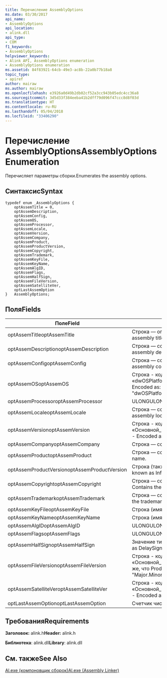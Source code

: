 ```yaml
---
title: Перечисление AssemblyOptions
ms.date: 03/30/2017
api_name:
- AssemblyOptions
api_location:
- alink.dll
api_type:
- COM
f1_keywords:
- AssemblyOptions
helpviewer_keywords:
- Alink API, AssemblyOptions enumeration
- AssemblyOptions enumeration
ms.assetid: 84f83921-64cb-49e3-ac8b-22a0b77b18a8
topic_type:
- apiref
author: mairaw
ms.author: mairaw
ms.openlocfilehash: e3926a0d49b2db02cf52a3cc943b05edc4cc36a8
ms.sourcegitcommit: 3d5d33f384eeba41b2dff79d096f47ccc8d8f03d
ms.translationtype: HT
ms.contentlocale: ru-RU
ms.lasthandoff: 05/04/2018
ms.locfileid: "33406290"
---
```

# <a name="assemblyoptions-enumeration"></a><span data-ttu-id="28529-102">Перечисление AssemblyOptions</span><span class="sxs-lookup"><span data-stu-id="28529-102">AssemblyOptions Enumeration</span></span>
<span data-ttu-id="28529-103">Перечисляет параметры сборки.</span><span class="sxs-lookup"><span data-stu-id="28529-103">Enumerates the assembly options.</span></span>  
  
## <a name="syntax"></a><span data-ttu-id="28529-104">Синтаксис</span><span class="sxs-lookup"><span data-stu-id="28529-104">Syntax</span></span>  
  
```  
typedef enum _AssemblyOptions {  
    optAssemTitle = 0,  
    optAssemDescription,  
    optAssemConfig,  
    optAssemOS,  
    optAssemProcessor,  
    optAssemLocale,  
    optAssemVersion,  
    optAssemCompany,  
    optAssemProduct,  
    optAssemProductVersion,  
    optAssemCopyright,  
    optAssemTrademark,  
    optAssemKeyFile,  
    optAssemKeyName,  
    optAssemAlgID,  
    optAssemFlags,  
    optAssemHalfSign,  
    optAssemFileVersion,  
    optAssemSatelliteVer,  
    optLastAssemOption  
}   AssemblyOptions;  
```  
  
## <a name="fields"></a><span data-ttu-id="28529-105">Поля</span><span class="sxs-lookup"><span data-stu-id="28529-105">Fields</span></span>  
  
|<span data-ttu-id="28529-106">Поле</span><span class="sxs-lookup"><span data-stu-id="28529-106">Field</span></span>|<span data-ttu-id="28529-107">Описание</span><span class="sxs-lookup"><span data-stu-id="28529-107">Description</span></span>|  
|-----------|-----------------|  
|<span data-ttu-id="28529-108">optAssemTitle</span><span class="sxs-lookup"><span data-stu-id="28529-108">optAssemTitle</span></span>|<span data-ttu-id="28529-109">Строка — определяет название сборки.</span><span class="sxs-lookup"><span data-stu-id="28529-109">String - Represents the assembly title.</span></span>|  
|<span data-ttu-id="28529-110">optAssemDescription</span><span class="sxs-lookup"><span data-stu-id="28529-110">optAssemDescription</span></span>|<span data-ttu-id="28529-111">Строка — содержит описание сборки.</span><span class="sxs-lookup"><span data-stu-id="28529-111">String - Contains the assembly description.</span></span>|  
|<span data-ttu-id="28529-112">optAssemConfig</span><span class="sxs-lookup"><span data-stu-id="28529-112">optAssemConfig</span></span>|<span data-ttu-id="28529-113">Строка — содержит конфигурацию сборки.</span><span class="sxs-lookup"><span data-stu-id="28529-113">String - Contains the assembly configuration.</span></span>|  
|<span data-ttu-id="28529-114">optAssemOS</span><span class="sxs-lookup"><span data-stu-id="28529-114">optAssemOS</span></span>|<span data-ttu-id="28529-115">Строка - кодировке: «dwOSPlatformId.dwOSMajorVersion.dwOSMinorVersion».</span><span class="sxs-lookup"><span data-stu-id="28529-115">String - Encoded as: "dwOSPlatformId.dwOSMajorVersion.dwOSMinorVersion".</span></span>|  
|<span data-ttu-id="28529-116">optAssemProcessor</span><span class="sxs-lookup"><span data-stu-id="28529-116">optAssemProcessor</span></span>|<span data-ttu-id="28529-117">ULONG</span><span class="sxs-lookup"><span data-stu-id="28529-117">ULONG</span></span>|  
|<span data-ttu-id="28529-118">optAssemLocale</span><span class="sxs-lookup"><span data-stu-id="28529-118">optAssemLocale</span></span>|<span data-ttu-id="28529-119">Строка — содержит языковой стандарт сборки.</span><span class="sxs-lookup"><span data-stu-id="28529-119">String - Contains the assembly locale.</span></span>|  
|<span data-ttu-id="28529-120">optAssemVersion</span><span class="sxs-lookup"><span data-stu-id="28529-120">optAssemVersion</span></span>|<span data-ttu-id="28529-121">Строка - кодировке: «Основной_номер.дополнительный_номер.сборка.редакция».</span><span class="sxs-lookup"><span data-stu-id="28529-121">String - Encoded as: "Major.Minor.Build.Revision".</span></span>|  
|<span data-ttu-id="28529-122">optAssemCompany</span><span class="sxs-lookup"><span data-stu-id="28529-122">optAssemCompany</span></span>|<span data-ttu-id="28529-123">Строка — содержит компании.</span><span class="sxs-lookup"><span data-stu-id="28529-123">String - Contains the company.</span></span>|  
|<span data-ttu-id="28529-124">optAssemProduct</span><span class="sxs-lookup"><span data-stu-id="28529-124">optAssemProduct</span></span>|<span data-ttu-id="28529-125">Строка — содержит имя продукта.</span><span class="sxs-lookup"><span data-stu-id="28529-125">String - Contains the product name.</span></span>|  
|<span data-ttu-id="28529-126">optAssemProductVersion</span><span class="sxs-lookup"><span data-stu-id="28529-126">optAssemProductVersion</span></span>|<span data-ttu-id="28529-127">Строка (также известный как InformationalVersion).</span><span class="sxs-lookup"><span data-stu-id="28529-127">String (also known as InformationalVersion).</span></span>|  
|<span data-ttu-id="28529-128">optAssemCopyright</span><span class="sxs-lookup"><span data-stu-id="28529-128">optAssemCopyright</span></span>|<span data-ttu-id="28529-129">Строка — содержит сведения об авторских правах.</span><span class="sxs-lookup"><span data-stu-id="28529-129">String - Contains the copyright information.</span></span>|  
|<span data-ttu-id="28529-130">optAssemTrademark</span><span class="sxs-lookup"><span data-stu-id="28529-130">optAssemTrademark</span></span>|<span data-ttu-id="28529-131">Строка — содержит сведения о товарном знаке.</span><span class="sxs-lookup"><span data-stu-id="28529-131">String - Contains the trademark information.</span></span>|  
|<span data-ttu-id="28529-132">optAssemKeyFile</span><span class="sxs-lookup"><span data-stu-id="28529-132">optAssemKeyFile</span></span>|<span data-ttu-id="28529-133">Строка (имя файла).</span><span class="sxs-lookup"><span data-stu-id="28529-133">String (file name).</span></span>|  
|<span data-ttu-id="28529-134">optAssemKeyName</span><span class="sxs-lookup"><span data-stu-id="28529-134">optAssemKeyName</span></span>|<span data-ttu-id="28529-135">Строка (имя ключа).</span><span class="sxs-lookup"><span data-stu-id="28529-135">String (The key name).</span></span>|  
|<span data-ttu-id="28529-136">optAssemAlgID</span><span class="sxs-lookup"><span data-stu-id="28529-136">optAssemAlgID</span></span>|<span data-ttu-id="28529-137">ULONG</span><span class="sxs-lookup"><span data-stu-id="28529-137">ULONG</span></span>|  
|<span data-ttu-id="28529-138">optAssemFlags</span><span class="sxs-lookup"><span data-stu-id="28529-138">optAssemFlags</span></span>|<span data-ttu-id="28529-139">ULONG</span><span class="sxs-lookup"><span data-stu-id="28529-139">ULONG</span></span>|  
|<span data-ttu-id="28529-140">optAssemHalfSign</span><span class="sxs-lookup"><span data-stu-id="28529-140">optAssemHalfSign</span></span>|<span data-ttu-id="28529-141">Значение типа bool (также называется DelaySign).</span><span class="sxs-lookup"><span data-stu-id="28529-141">Bool (Also known as DelaySign).</span></span>|  
|<span data-ttu-id="28529-142">optAssemFileVersion</span><span class="sxs-lookup"><span data-stu-id="28529-142">optAssemFileVersion</span></span>|<span data-ttu-id="28529-143">Строка - кодируется как «Основной_номер.дополнительный_номер.сборка.редакция» — то же, что ProductVersion.</span><span class="sxs-lookup"><span data-stu-id="28529-143">String - Encoded as "Major.Minor.Build.Revision"--same as ProductVersion.</span></span>|  
|<span data-ttu-id="28529-144">optAssemSatelliteVer</span><span class="sxs-lookup"><span data-stu-id="28529-144">optAssemSatelliteVer</span></span>|<span data-ttu-id="28529-145">Строка - кодируется как «Основной_номер.дополнительный_номер.сборка.редакция».</span><span class="sxs-lookup"><span data-stu-id="28529-145">String - Encoded as "Major.Minor.Build.Revision".</span></span>|  
|<span data-ttu-id="28529-146">optLastAssemOption</span><span class="sxs-lookup"><span data-stu-id="28529-146">optLastAssemOption</span></span>|<span data-ttu-id="28529-147">Счетчик числа элементов.</span><span class="sxs-lookup"><span data-stu-id="28529-147">A counter of the number of elements.</span></span>|  
  
## <a name="requirements"></a><span data-ttu-id="28529-148">Требования</span><span class="sxs-lookup"><span data-stu-id="28529-148">Requirements</span></span>  
 <span data-ttu-id="28529-149">**Заголовок:** alink.h</span><span class="sxs-lookup"><span data-stu-id="28529-149">**Header:** alink.h</span></span>  
  
 <span data-ttu-id="28529-150">**Библиотека**: alink.dll</span><span class="sxs-lookup"><span data-stu-id="28529-150">**Library**: alink.dll</span></span>  
  
## <a name="see-also"></a><span data-ttu-id="28529-151">См. также</span><span class="sxs-lookup"><span data-stu-id="28529-151">See Also</span></span>  
 [<span data-ttu-id="28529-152">Al.exe (компоновщик сборок)</span><span class="sxs-lookup"><span data-stu-id="28529-152">Al.exe (Assembly Linker)</span></span>](../../../../docs/framework/tools/al-exe-assembly-linker.md)
